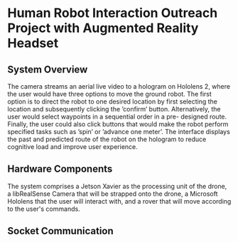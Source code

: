 # Human Robot Interaction Outreach Project with Augmented Reality Headset

## System Overview
The camera streams an aerial live video
to a hologram on Hololens 2, where the user would
have three options to move the ground robot. The first
option is to direct the robot to one desired location by
first selecting the location and subsequently clicking
the ’confirm’ button. Alternatively, the user would
select waypoints in a sequential order in a pre-
designed route. Finally, the user could also click
buttons that would make the robot perform specified
tasks such as ’spin’ or ’advance one meter’. The
interface displays the past and predicted route of the
robot on the hologram to reduce cognitive load and
improve user experience.
## Hardware Components
The system comprises a Jetson Xavier as the processing unit of the drone, a libRealSense Camera that will be strapped onto the drone, a Microsoft Hololens that the user will interact with, and a rover that will move according to the user's commands.

## Socket Communication
